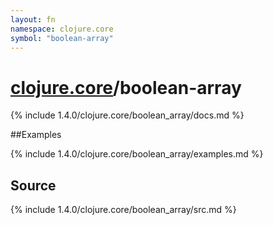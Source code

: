 ```yaml
---
layout: fn
namespace: clojure.core
symbol: "boolean-array"
---
```


# [clojure.core](../)/boolean-array

{% include 1.4.0/clojure.core/boolean_array/docs.md %}

##Examples

{% include 1.4.0/clojure.core/boolean_array/examples.md %}
## Source
{% include 1.4.0/clojure.core/boolean_array/src.md %}

